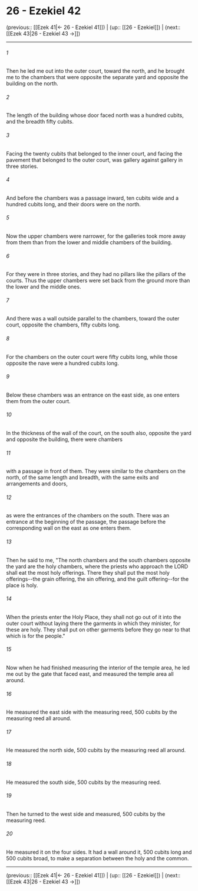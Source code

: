 # 26 - Ezekiel 42

(previous:: [[Ezek 41|← 26 - Ezekiel 41]]) | (up:: [[26 - Ezekiel]]) | (next:: [[Ezek 43|26 - Ezekiel 43 →]])

***


###### 1 
Then he led me out into the outer court, toward the north, and he brought me to the chambers that were opposite the separate yard and opposite the building on the north. 

###### 2 
The length of the building whose door faced north was a hundred cubits, and the breadth fifty cubits. 

###### 3 
Facing the twenty cubits that belonged to the inner court, and facing the pavement that belonged to the outer court, was gallery against gallery in three stories. 

###### 4 
And before the chambers was a passage inward, ten cubits wide and a hundred cubits long, and their doors were on the north. 

###### 5 
Now the upper chambers were narrower, for the galleries took more away from them than from the lower and middle chambers of the building. 

###### 6 
For they were in three stories, and they had no pillars like the pillars of the courts. Thus the upper chambers were set back from the ground more than the lower and the middle ones. 

###### 7 
And there was a wall outside parallel to the chambers, toward the outer court, opposite the chambers, fifty cubits long. 

###### 8 
For the chambers on the outer court were fifty cubits long, while those opposite the nave were a hundred cubits long. 

###### 9 
Below these chambers was an entrance on the east side, as one enters them from the outer court. 

###### 10 
In the thickness of the wall of the court, on the south also, opposite the yard and opposite the building, there were chambers 

###### 11 
with a passage in front of them. They were similar to the chambers on the north, of the same length and breadth, with the same exits and arrangements and doors, 

###### 12 
as were the entrances of the chambers on the south. There was an entrance at the beginning of the passage, the passage before the corresponding wall on the east as one enters them. 

###### 13 
Then he said to me, "The north chambers and the south chambers opposite the yard are the holy chambers, where the priests who approach the LORD shall eat the most holy offerings. There they shall put the most holy offerings--the grain offering, the sin offering, and the guilt offering--for the place is holy. 

###### 14 
When the priests enter the Holy Place, they shall not go out of it into the outer court without laying there the garments in which they minister, for these are holy. They shall put on other garments before they go near to that which is for the people." 

###### 15 
Now when he had finished measuring the interior of the temple area, he led me out by the gate that faced east, and measured the temple area all around. 

###### 16 
He measured the east side with the measuring reed, 500 cubits by the measuring reed all around. 

###### 17 
He measured the north side, 500 cubits by the measuring reed all around. 

###### 18 
He measured the south side, 500 cubits by the measuring reed. 

###### 19 
Then he turned to the west side and measured, 500 cubits by the measuring reed. 

###### 20 
He measured it on the four sides. It had a wall around it, 500 cubits long and 500 cubits broad, to make a separation between the holy and the common.

***

(previous:: [[Ezek 41|← 26 - Ezekiel 41]]) | (up:: [[26 - Ezekiel]]) | (next:: [[Ezek 43|26 - Ezekiel 43 →]])
